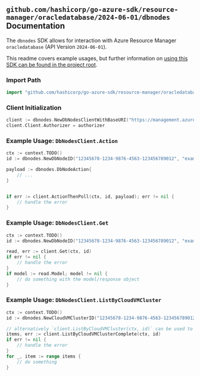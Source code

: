 
## `github.com/hashicorp/go-azure-sdk/resource-manager/oracledatabase/2024-06-01/dbnodes` Documentation

The `dbnodes` SDK allows for interaction with Azure Resource Manager `oracledatabase` (API Version `2024-06-01`).

This readme covers example usages, but further information on [using this SDK can be found in the project root](https://github.com/hashicorp/go-azure-sdk/tree/main/docs).

### Import Path

```go
import "github.com/hashicorp/go-azure-sdk/resource-manager/oracledatabase/2024-06-01/dbnodes"
```


### Client Initialization

```go
client := dbnodes.NewDbNodesClientWithBaseURI("https://management.azure.com")
client.Client.Authorizer = authorizer
```


### Example Usage: `DbNodesClient.Action`

```go
ctx := context.TODO()
id := dbnodes.NewDbNodeID("12345678-1234-9876-4563-123456789012", "example-resource-group", "cloudVmClusterValue", "dbNodeValue")

payload := dbnodes.DbNodeAction{
	// ...
}


if err := client.ActionThenPoll(ctx, id, payload); err != nil {
	// handle the error
}
```


### Example Usage: `DbNodesClient.Get`

```go
ctx := context.TODO()
id := dbnodes.NewDbNodeID("12345678-1234-9876-4563-123456789012", "example-resource-group", "cloudVmClusterValue", "dbNodeValue")

read, err := client.Get(ctx, id)
if err != nil {
	// handle the error
}
if model := read.Model; model != nil {
	// do something with the model/response object
}
```


### Example Usage: `DbNodesClient.ListByCloudVMCluster`

```go
ctx := context.TODO()
id := dbnodes.NewCloudVMClusterID("12345678-1234-9876-4563-123456789012", "example-resource-group", "cloudVmClusterValue")

// alternatively `client.ListByCloudVMCluster(ctx, id)` can be used to do batched pagination
items, err := client.ListByCloudVMClusterComplete(ctx, id)
if err != nil {
	// handle the error
}
for _, item := range items {
	// do something
}
```
